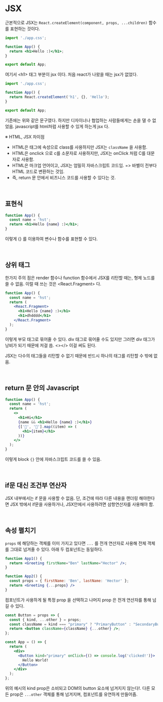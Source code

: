 # JSX

근본적으로 JSX는 `React.createElement(component, props, ...children)` 함수를 표현하는 것이다.

```jsx
import './app.css';

function App() {
  return <h1>Hello :)</h1>;
}

export default App;
```

여기서 \<h1> 태그 부분이 jsx 이다. 처음 react가 나왔을 때는 jsx가 없었다.

```jsx
import './app.css';

function App() {
  return React.createElement('h1', {}, 'Hello');
}

export default App;
```

기존에는 위와 같은 문구였다. 하지만 디자이너나 협업하는 사람들에게는 손을 댈 수 없었음. javascript를 html처럼 사용할 수 있게 하는게 jsx 다.

※ HTML, JSX 차이점

- HTML은 태그에 속성으로 class를 사용하지만 JSX는 `className` 을 사용함.
- HTML은 onclick 으로 c를 소문자로 사용하지만, JSX는 onClick 처럼 C를 대문자로 사용함.
- HTML은 마크업 언어이고, JSX는 엄밀히 자바스크립트 코드임. => 바벨이 전부다 HTML 코드로 변환하는 것임.
- 즉, return 문 안에서 비즈니스 코드를 사용할 수 있다는 것.

<br/>

## 표현식

```jsx
function App() {
  const name = 'hst';
  return <h1>Hello {name} :)</h1>;
}
```

이렇게 {} 를 이용하여 변수나 함수를 표현할 수 있다.

<br/>

## 상위 태그

한가지 주의 점은 render 함수나 function 함수에서 JSX를 리턴할 때는, 형제 노드를 쓸 수 없음. 이럴 때 쓰는 것은 \<React.Fragment> 다.

```jsx
function App() {
  const name = 'hst';
  return (
    <React.Fragment>
      <h1>Hello {name} :)</h1>
      <h1>dhdddd</h1>
    </React.Fragment>
  );
}
```

이렇게 부모 태그로 묶어줄 수 있다. div 태그로 묶어줄 수도 있지만 그러면 div 태그가 낭비가 되기 때문에 저걸 씀. \<></> 이걸 써도 된다.

JSX는 다수의 태그들을 리턴할 수 없기 때문에 반드시 하나의 태그를 리턴할 수 밖에 없음.

<br/>

## return 문 안의 Javascript

```jsx
function App() {
  const name = 'hst';
  return (
    <>
      <h1>Hi</h1>
      {name && <h1>Hello {name} :)</h1>}
      {['👾', '🧨'].map((item) => (
        <h1>{item}</h1>
      ))}
    </>
  );
}
```

이렇게 block `{}` 안에 자바스크립트 코드를 쓸 수 있음.

<br/>

## if문 대신 조건부 연산자

JSX 내부에서는 if 문을 사용할 수 없음. 단, 조건에 따라 다른 내용을 랜더링 해야한다면 JSX 밖에서 if문을 사용하거나, JSX안에서 사용하려면 삼항연산자를 사용해야 함.

<br/>

## 속성 펼치기

`props` 에 해당하는 객체를 이미 가지고 있다면 `...` 를 전개 연산자로 사용해 전체 객체를 그대로 넘겨줄 수 있다. 아래 두 컴포넌트는 동일하다.

```jsx
function App1() {
  return <Greeting firstName="Ben" lastName="Hector" />;
}

function App2() {
  const props = { firstName: 'Ben', lastName: 'Hector' };
  return <Greeting {...props} />
}
```

컴포넌트가 사용하게 될 특정 prop 을 선택하고 나머지 prop 은 전개 연산자를 통해 넘길 수 있다.

```jsx
const Button = props => {
  const { kind, ...other } = props;
  const className = kind === "primary" ? "PrimaryButton" : "SecondaryButton";
  return <button className={className} {...other} />;
};

const App = () => {
  return (
    <div>
      <Button kind="primary" onClick={() => console.log('clicked!')}>
        Hello World!
      </Button>
    </div>
  );
};
```

위의 예시의 kind prop은 소비되고 DOM의 button 요소에 넘겨지지 않는다!. 다른 모든 prop은 `...other` 객체를 통해 넘겨지며, 컴포넌트를 유연하게 만들어줌.